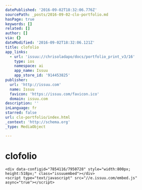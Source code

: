 ```yaml
---
datePublished: '2016-09-02T18:32:06.776Z'
sourcePath: _posts/2016-09-02-clo-portfolio.md
hasPage: true
keywords: []
related: []
author: []
via: {}
dateModified: '2016-09-02T18:32:06.121Z'
title: clofolio
app_links:
  - url: 'issuu://chrisoladapo/docs/portfolio_print_v3/16'
    type: ios
    namespace: ai
    app_name: Issuu
    app_store_id: '914453825'
publisher:
  url: 'http://issuu.com'
  name: Issuu
  favicon: 'https://issuu.com/favicon.ico'
  domain: issuu.com
description: ''
inLanguage: fr
starred: false
url: clo-portfolio/index.html
_context: 'http://schema.org'
_type: MediaObject

---
```

# clofolio

    <div data-configid="7854116/7950728" style="width:800px; height:518px;" class="issuuembed"></div>
    <script type="text/javascript" src="//e.issuu.com/embed.js" async="true"></script>